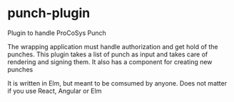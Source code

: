 # punch-plugin
Plugin to handle ProCoSys Punch

The wrapping application must handle authorization and get hold of the punches.
This plugin takes a list of punch as input and takes care of rendering and signing them.
It also has a component for creating new punches

It is written in Elm, but meant to be comsumed by anyone. Does not matter if you use React, Angular or Elm
